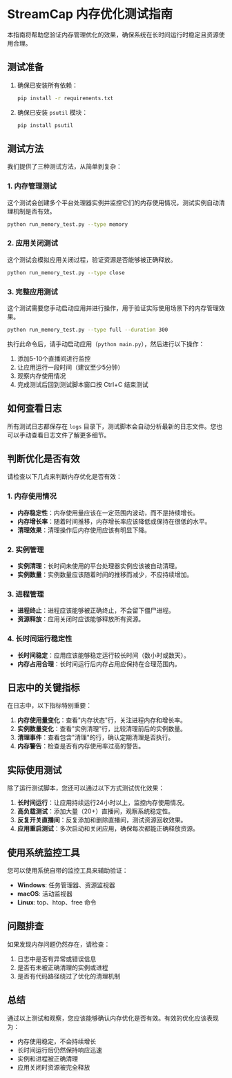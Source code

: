 # StreamCap 内存优化测试指南

本指南将帮助您验证内存管理优化的效果，确保系统在长时间运行时稳定且资源使用合理。

## 测试准备

1. 确保已安装所有依赖：
   ```bash
   pip install -r requirements.txt
   ```

2. 确保已安装 `psutil` 模块：
   ```bash
   pip install psutil
   ```

## 测试方法

我们提供了三种测试方法，从简单到复杂：

### 1. 内存管理测试

这个测试会创建多个平台处理器实例并监控它们的内存使用情况，测试实例自动清理机制是否有效。

```bash
python run_memory_test.py --type memory
```

### 2. 应用关闭测试

这个测试会模拟应用关闭过程，验证资源是否能够被正确释放。

```bash
python run_memory_test.py --type close
```

### 3. 完整应用测试

这个测试需要您手动启动应用并进行操作，用于验证实际使用场景下的内存管理效果。

```bash
python run_memory_test.py --type full --duration 300
```

执行此命令后，请手动启动应用（`python main.py`），然后进行以下操作：
1. 添加5-10个直播间进行监控
2. 让应用运行一段时间（建议至少5分钟）
3. 观察内存使用情况
4. 完成测试后回到测试脚本窗口按 Ctrl+C 结束测试

## 如何查看日志

所有测试日志都保存在 `logs` 目录下，测试脚本会自动分析最新的日志文件。您也可以手动查看日志文件了解更多细节。

## 判断优化是否有效

请检查以下几点来判断内存优化是否有效：

### 1. 内存使用情况

- **内存稳定性**：内存使用量应该在一定范围内波动，而不是持续增长。
- **内存增长率**：随着时间推移，内存增长率应该降低或保持在很低的水平。
- **清理效果**：清理操作后内存使用应该有明显下降。

### 2. 实例管理

- **实例清理**：长时间未使用的平台处理器实例应该被自动清理。
- **实例数量**：实例数量应该随着时间的推移而减少，不应持续增加。

### 3. 进程管理

- **进程终止**：进程应该能够被正确终止，不会留下僵尸进程。
- **资源释放**：应用关闭时应该能够释放所有资源。

### 4. 长时间运行稳定性

- **长时间稳定**：应用应该能够稳定运行较长时间（数小时或数天）。
- **内存占用合理**：长时间运行后内存占用应保持在合理范围内。

## 日志中的关键指标

在日志中，以下指标特别重要：

1. **内存使用量变化**：查看"内存状态"行，关注进程内存和增长率。
2. **实例数量变化**：查看"实例清理"行，比较清理前后的实例数量。
3. **清理事件**：查看包含"清理"的行，确认定期清理是否执行。
4. **内存警告**：检查是否有内存使用率过高的警告。

## 实际使用测试

除了运行测试脚本，您还可以通过以下方式测试优化效果：

1. **长时间运行**：让应用持续运行24小时以上，监控内存使用情况。
2. **高负载测试**：添加大量（20+）直播间，观察系统稳定性。
3. **反复开关直播间**：反复添加和删除直播间，测试资源回收效果。
4. **应用重启测试**：多次启动和关闭应用，确保每次都能正确释放资源。

## 使用系统监控工具

您可以使用系统自带的监控工具来辅助验证：

- **Windows**: 任务管理器、资源监视器
- **macOS**: 活动监视器
- **Linux**: top、htop、free 命令

## 问题排查

如果发现内存问题仍然存在，请检查：

1. 日志中是否有异常或错误信息
2. 是否有未被正确清理的实例或进程
3. 是否有代码路径绕过了优化的清理机制

## 总结

通过以上测试和观察，您应该能够确认内存优化是否有效。有效的优化应该表现为：

- 内存使用稳定，不会持续增长
- 长时间运行后仍然保持响应迅速
- 实例和进程被正确清理
- 应用关闭时资源被完全释放 